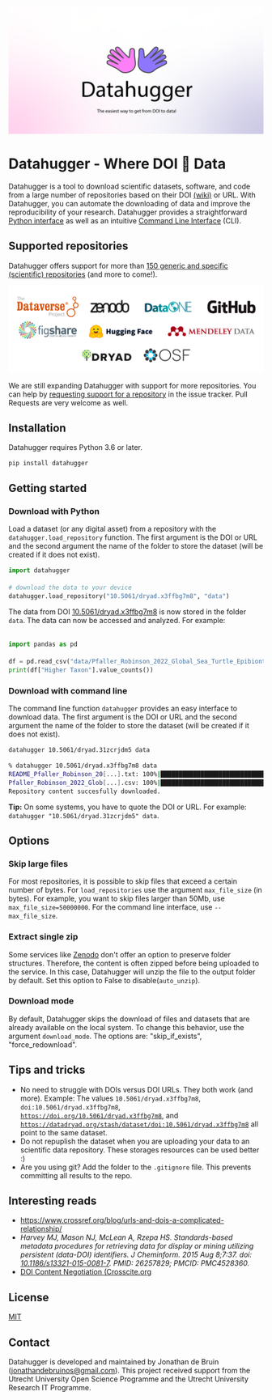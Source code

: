 [![datahugger_repo.png](https://github.com/J535D165/datahugger/raw/main/images/datahugger_repo.png)](github.com/j535d165/datahugger)

# Datahugger - Where DOI :open_hands: Data

Datahugger is a tool to download scientific datasets, software, and code from a large number of repositories based on their DOI [(wiki)](https://en.wikipedia.org/wiki/Digital_object_identifier) or URL. With Datahugger, you can automate the downloading of data and improve the reproducibility of your research. Datahugger provides a straightforward [Python interface](#download-with-python) as well as an intuitive [Command Line Interface](#download-with-command-line) (CLI).

## Supported repositories

Datahugger offers support for more than [150 generic and specific (scientific) repositories](https://github.com/J535D165/datahugger/blob/main/docs/repositories.md) (and more to come!).

[![Datahugger support Zenodo, Dataverse, DataOne, GitHub, FigShare, HuggingFace, Mendeley Data, Dryad, OSF, and many more](https://github.com/J535D165/datahugger/raw/main/images/logos.png)](https://github.com/J535D165/datahugger/blob/main/docs/repositories.md)

We are still expanding Datahugger with support for more repositories. You can
help by [requesting support for a repository](https://github.com/J535D165/datahugger/issues/new/choose) in the issue tracker. Pull Requests are very
welcome as well.

## Installation

Datahugger requires Python 3.6 or later.

```
pip install datahugger
```

## Getting started

### Download with Python

Load a dataset (or any digital asset) from a repository with the `datahugger.load_repository` function. The first
argument is the DOI or URL and the second argument the name of the folder to store the dataset (will be
created if it does not exist).

```python
import datahugger

# download the data to your device
datahugger.load_repository("10.5061/dryad.x3ffbg7m8", "data")
```

The data from DOI [10.5061/dryad.x3ffbg7m8](https://doi.org/10.5061/dryad.x3ffbg7m8) is now stored in the folder `data`. The data can now be accessed and analyzed. For example:

```python

import pandas as pd

df = pd.read_csv("data/Pfaller_Robinson_2022_Global_Sea_Turtle_Epibiont_Database.csv")
print(df["Higher Taxon"].value_counts())
```


### Download with command line

The command line function `datahugger` provides an easy interface to download data. The first
argument is the DOI or URL and the second argument the name of the folder to store the dataset (will be
created if it does not exist).

```bash
datahugger 10.5061/dryad.31zcrjdm5 data
```

```bash
% datahugger 10.5061/dryad.x3ffbg7m8 data
README_Pfaller_Robinson_20[...].txt: 100%|█████████████████████████████████████| 17.1k/17.1k [00:00<00:00, 2.62MB/s]
Pfaller_Robinson_2022_Glob[...].csv: 100%|████████████████████████████████████████| 709k/709k [00:00<00:00, 904kB/s]
Repository content succesfully downloaded.
```

**Tip:** On some systems, you have to quote the DOI or URL. For example: `datahugger "10.5061/dryad.31zcrjdm5" data`. 

## Options

### Skip large files

For most repositories, it is possible to skip files that exceed a certain
number of bytes. For `load_repositories` use the argument `max_file_size`
(in bytes). For example, you want to skip files larger than 50Mb, use
`max_file_size=50000000`. For the command line interface, use
`--max_file_size`.

### Extract single zip

Some services like [Zenodo](zenodo.org) don't offer an option to preserve
folder structures. Therefore, the content is often zipped before being
uploaded to the service. In this case, Datahugger will unzip the file to the
output folder by default. Set this option to False to disable(`auto_unzip`).

### Download mode

By default, Datahugger skips the download of files and datasets that are already 
available on the local system. To change this behavior, use the argument 
`download_mode`. The options are: "skip_if_exists", "force_redownload".

## Tips and tricks

- No need to struggle with DOIs versus DOI URLs. They both work (and more). Example: The values `10.5061/dryad.x3ffbg7m8`, `doi:10.5061/dryad.x3ffbg7m8`, [`https://doi.org/10.5061/dryad.x3ffbg7m8`](https://doi.org/10.5061/dryad.x3ffbg7m8), and [`https://datadryad.org/stash/dataset/doi:10.5061/dryad.x3ffbg7m8`](https://datadryad.org/stash/dataset/doi:10.5061/dryad.x3ffbg7m8) all point to the same dataset.
- Do not repuplish the dataset when you are uploading your data to an scientific data repository. These storages resources can be used better :)
- Are you using git? Add the folder to the `.gitignore` file. This prevents committing all results to the repo.

## Interesting reads

- https://www.crossref.org/blog/urls-and-dois-a-complicated-relationship/
- *Harvey MJ, Mason NJ, McLean A, Rzepa HS. Standards-based metadata procedures for retrieving data for display or mining utilizing persistent (data-DOI) identifiers. J Cheminform. 2015 Aug 8;7:37. doi: [10.1186/s13321-015-0081-7](https://doi.org/10.1186%2Fs13321-015-0081-7). PMID: 26257829; PMCID: PMC4528360.*
- [DOI Content Negotiation (Crosscite.org](https://citation.crosscite.org/docs.html) 

## License

[MIT](/LICENSE)

## Contact

Datahugger is developed and maintained by Jonathan de Bruin ([jonathandebruinos@gmail.com](email:jonathandebruinos@gmail.com)).
This project received support from the Utrecht University Open Science Programme and the Utrecht University
Research IT Programme.  
